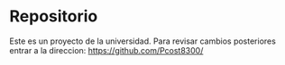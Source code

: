 # Repositorio
Este es un proyecto de la universidad.
Para revisar cambios posteriores entrar a la direccion:
<a>https://github.com/Pcost8300/</a>
